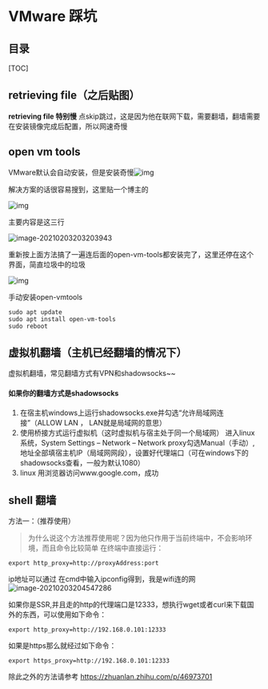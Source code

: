 # VMware 踩坑
## 目录
[TOC]
## retrieving file（之后贴图）
**retrieving file 特别慢** 点skip跳过，这是因为他在联网下载，需要翻墙，翻墙需要在安装镜像完成后配置，所以网速奇慢

## open vm tools

VMware默认会自动安装，但是安装奇慢![img](https://gitee.com/wangdaochuan/img-save/raw/master/img/20210203203031.png)

解决方案的话很容易搜到，这里贴一个博主的

![img](https://gitee.com/wangdaochuan/img-save/raw/master/img/20210203203124.png)

主要内容是这三行

![image-20210203203203943](https://gitee.com/wangdaochuan/img-save/raw/master/img/20210203203203.png)

重新按上面方法搞了一遍连后面的open-vm-tools都安装完了，这里还停在这个界面，简直垃圾中的垃圾

![img](https://gitee.com/wangdaochuan/img-save/raw/master/img/20210203203243.png)

手动安装open-vmtools

```shell
sudo apt update
sudo apt install open-vm-tools
sudo reboot
```

##  虚拟机翻墙（主机已经翻墙的情况下）

虚拟机翻墙，常见翻墙方式有VPN和shadowsocks~~

#### 如果你的翻墙方式是shadowsocks

1. 在宿主机windows上运行shadowsocks.exe并勾选“允许局域网连接”（ALLOW LAN ， LAN就是局域网的意思）
2. 使用桥接方式运行虚拟机（这时虚拟机与宿主处于同一个局域网）
   进入linux系统，System Settings – Network – Network proxy勾选Manual（手动）,地址全部填宿主机IP（局域网网段），设置好代理端口（可在windows下的shadowsocks查看，一般为默认1080）
3. linux 用浏览器访问www.google.com，成功

## shell 翻墙

方法一：（推荐使用）

> 为什么说这个方法推荐使用呢？因为他只作用于当前终端中，不会影响环境，而且命令比较简单
> 在终端中直接运行：

```shell
export http_proxy=http://proxyAddress:port
```

ip地址可以通过 在cmd中输入ipconfig得到，我是wifi连的网![image-20210203204547286](https://gitee.com/wangdaochuan/img-save/raw/master/img/20210203204547.png)

如果你是SSR,并且走的http的代理端口是12333，想执行wget或者curl来下载国外的东西，可以使用如下命令：

```shell
export http_proxy=http://192.168.0.101:12333
```

如果是https那么就经过如下命令：

```shell
export https_proxy=http://192.168.0.101:12333
```

除此之外的方法请参考
https://zhuanlan.zhihu.com/p/46973701



